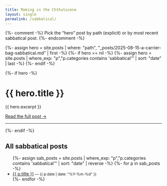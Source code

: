 ```yaml
---
title: Making in the Chthulucene
layout: single
permalink: /sabbatical/
---
```


{%- comment -%}
Pick the “hero” post by path (explicit) or by most recent sabbatical post.
{%- endcomment -%}

{%- assign hero = site.posts | where: "path", "_posts/2025-08-15-a-carrier-bag-sabbatical.md" | first -%}
{%- if hero == nil -%}
  {%- assign hero = site.posts | where_exp: "p","p.categories contains 'sabbatical'" | sort: "date" | last -%}
{%- endif -%}

{%- if hero -%}
  <h1 class="page__title">{{ hero.title }}</h1>
  <div class="page__content">
    {{ hero.excerpt }}
    <p><a href="{{ hero.url | relative_url }}">Read the full post →</a></p>
  </div>
  <hr>
{%- endif -%}

<h2>All sabbatical posts</h2>
<ul>
{%- assign sab_posts = site.posts | where_exp: "p","p.categories contains 'sabbatical'" | sort: "date" | reverse -%}
{%- for p in sab_posts -%}
  <li>
    <a href="{{ p.url | relative_url }}">{{ p.title }}</a>
    <small>— {{ p.date | date: "%Y-%m-%d" }}</small>
  </li>
{%- endfor -%}
</ul>